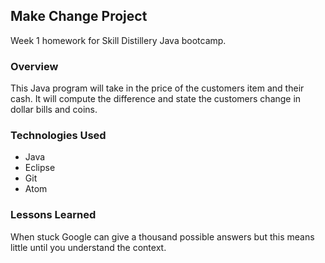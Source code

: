 ## Make Change Project

Week 1 homework for Skill Distillery
Java bootcamp.

### Overview

This Java program will take in the price of the customers item and their cash. It will
compute the difference and state the customers change in dollar bills and coins.

### Technologies Used
* Java
* Eclipse
* Git
* Atom

### Lessons Learned

When stuck Google can give a thousand possible answers but this means little until
you understand the context.
